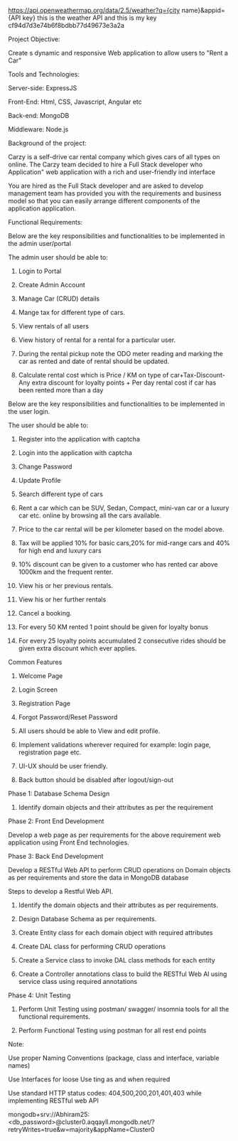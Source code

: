 https://api.openweathermap.org/data/2.5/weather?q={city name}&appid={API key} this is the weather API and
this is my key cf94d7d3e74b6f8bdbb77d49673e3a2a


Project Objective:

Create s dynamic and responsive Web application to allow users to "Rent a Car"

Tools and Technologies:

Server-side: ExpressJS

Front-End: Html, CSS, Javascript, Angular etc

Back-end: MongoDB

Middleware: Node.js

Background of the project:

Carzy is a self-drive car rental company which gives cars of all types on online. The Carzy team decided to hire a Full Stack developer who Application" web application with a rich and user-friendly ind interface

You are hired as the Full Stack developer and are asked to develop management team has provided you with the requirements and business model so that you can easily arrange different components of the application application. 

Functional Requirements:

Below are the key responsibilities and functionalities to be implemented in the admin user/portal

The admin user should be able to:

1. Login to Portal

2. Create Admin Account

3. Manage Car (CRUD) details

4. Mange tax for different type of cars.

5. View rentals of all users

6. View history of rental for a rental for a particular user.

7. During the rental pickup note the ODO meter reading and marking the car as rented and date of rental should be updated.

8. Calculate rental cost which is Price / KM on type of car+Tax-Discount-Any extra discount for loyalty points + Per day rental cost if car has been rented more than a day

Below are the key responsibilities and functionalities to be implemented in the user login.

The user should be able to:

1. Register into the application with captcha

2. Login into the application with captcha

3. Change Password

4. Update Profile

5. Search different type of cars

6. Rent a car which can be SUV, Sedan, Compact, mini-van car or a luxury car etc. online by browsing all the cars available.

7. Price to the car rental will be per kilometer based on the model above.

8. Tax will be applied 10% for basic cars,20% for mid-range cars and 40% for high end and luxury cars

9. 10% discount can be given to a customer who has rented car above 1000km and the frequent renter.

10. View his or her previous rentals.

11. View his or her further rentals

12. Cancel a booking.

13. For every 50 KM rented 1 point should be given for loyalty bonus

14. For every 25 loyalty points accumulated 2  consecutive rides should be given extra discount which ever applies. 

Common Features

1. Welcome Page

2. Login Screen

3. Registration Page

4. Forgot Password/Reset Password

5. All users should be able to View and edit profile.

6. Implement validations wherever required for example: login page, registration page etc.

7. UI-UX should be user friendly.

8. Back button should be disabled after logout/sign-out

Phase 1: Database Schema Design

1. Identify domain objects and their attributes as per the requirement

Phase 2: Front End Development

Develop a web page as per requirements for the above requirement web application using Front End technologies.

Phase 3: Back End Development

Develop a RESTful Web API to perform CRUD operations on Domain objects as per requirements and store the data in MongoDB database

Steps to develop a Restful Web API.

1. Identify the domain objects and their attributes as per requirements.

2. Design Database Schema as per requirements.

3. Create Entity class for each domain object with required attributes

4. Create DAL class for performing CRUD operations

5. Create a Service class to invoke DAL class methods for each entity

6. Create a Controller annotations class to build the RESTful Web Al using service class using required annotations

Phase 4: Unit Testing

1. Perform Unit Testing using postman/ swagger/ insomnia tools for all the functional requirements. 

2. Perform Functional Testing using postman for all rest end points

Note:

Use proper Naming Conventions (package, class and interface, variable names)

Use Interfaces for loose Use ting as and when required

Use standard HTTP status codes: 404,500,200,201,401,403 while implementing RESTful web API


mongodb+srv://Abhiram25:<db_password>@cluster0.aqqayll.mongodb.net/?retryWrites=true&w=majority&appName=Cluster0
